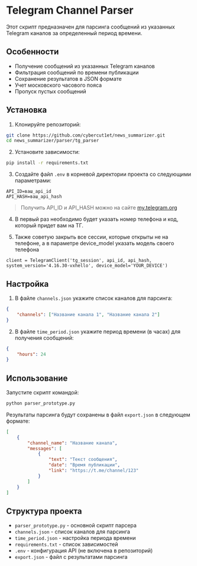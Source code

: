 # Telegram Channel Parser

Этот скрипт предназначен для парсинга сообщений из указанных Telegram каналов за определенный период времени.

## Особенности
- Получение сообщений из указанных Telegram каналов
- Фильтрация сообщений по времени публикации
- Сохранение результатов в JSON формате
- Учет московского часового пояса
- Пропуск пустых сообщений

## Установка

1. Клонируйте репозиторий:
```bash
git clone https://github.com/cybercut1et/news_summarizer.git
cd news_summarizer/parser/tg_parser
```

2. Установите зависимости:
```bash
pip install -r requirements.txt
```

3. Создайте файл `.env` в корневой директории проекта со следующими параметрами:
```
API_ID=ваш_api_id
API_HASH=ваш_api_hash
```
> Получить API_ID и API_HASH можно на сайте [my.telegram.org](https://my.telegram.org)

4. В первый раз необходимо будет указать номер телефона и код, который придет вам на ТГ.

5. Также советую закрыть все сессии, которые открыты не на телефоне, а в параметре device_model указать модель своего телефона
```
client = TelegramClient('tg_session', api_id, api_hash, system_version='4.16.30-vxhello', device_model='YOUR_DEVICE')
```

## Настройка

1. В файле `channels.json` укажите список каналов для парсинга:
```json
{
    "channels": ["Название канала 1", "Название канала 2"]
}
```

2. В файле `time_period.json` укажите период времени (в часах) для получения сообщений:
```json
{
    "hours": 24
}
```

## Использование

Запустите скрипт командой:
```bash
python parser_prototype.py
```

Результаты парсинга будут сохранены в файл `export.json` в следующем формате:
```json
[
    {
        "channel_name": "Название канала",
        "messages": [
            {
                "text": "Текст сообщения",
                "date": "Время публикации",
                "link": "https://t.me/channel/123"
            }
        ]
    }
]
```

## Структура проекта
- `parser_prototype.py` - основной скрипт парсера
- `channels.json` - список каналов для парсинга
- `time_period.json` - настройка периода времени
- `requirements.txt` - список зависимостей
- `.env` - конфигурация API (не включена в репозиторий)
- `export.json` - файл с результатами парсинга